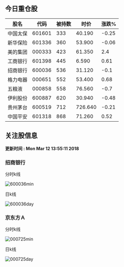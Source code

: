
## 今日重仓股 

|股名|代码|被持数|时价|涨跌%|
|---|---|---|---|---|
|中国太保|601601|333|40.190|-0.25|
|新华保险|601336|360|53.900|-0.06|
|美的集团|000333|423|61.350|2.4|
|工商银行|601398|445|6.590|0.61|
|招商银行|600036|536|31.120|-0.1|
|格力电器|000651|552|53.400|0.68|
|五粮液|000858|558|76.560|-0.7|
|伊利股份|600887|620|30.940|-0.48|
|贵州茅台|600519|712|726.640|-0.21|
|中国平安|601318|868|71.260|0.52|

## 关注股信息
**更新时间 : Mon Mar 12 13:55:11 2018**
### 招商银行 
分时k线

![600036min](http://image.sinajs.cn/newchart/min/n/sh600036.gif)

日k线

![600036day](http://image.sinajs.cn/newchart/daily/n/sh600036.gif)

### 京东方Ａ 
分时k线

![000725min](http://image.sinajs.cn/newchart/min/n/sz000725.gif)

日k线

![000725day](http://image.sinajs.cn/newchart/daily/n/sz000725.gif)
